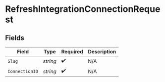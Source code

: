 # RefreshIntegrationConnectionRequest


## Fields

| Field              | Type               | Required           | Description        |
| ------------------ | ------------------ | ------------------ | ------------------ |
| `Slug`             | *string*           | :heavy_check_mark: | N/A                |
| `ConnectionID`     | *string*           | :heavy_check_mark: | N/A                |